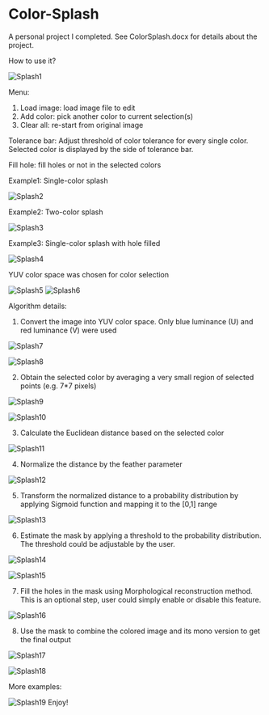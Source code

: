 # Color-Splash
A personal project I completed. See ColorSplash.docx for details about the project.

How to use it?

![Splash1](https://github.com/user-attachments/assets/c7adaaa0-c530-4772-a774-21ec153392f5)

Menu:
1.	Load image: load image file to edit
2.	Add color: pick another color to current selection(s)
3.	Clear all: re-start from original image

Tolerance bar: Adjust threshold of color tolerance for every single color. Selected color is displayed by the side of tolerance bar.

Fill hole: fill holes or not in the selected colors

Example1: Single-color splash

![Splash2](https://github.com/user-attachments/assets/d68c22fb-8da0-4e57-acf6-6e5b3ff4f6b7)

Example2: Two-color splash

![Splash3](https://github.com/user-attachments/assets/0b815125-d32a-4142-a9d8-48b7acbe27d6)

Example3: Single-color splash with hole filled

![Splash4](https://github.com/user-attachments/assets/6ab518af-0146-4453-b34c-f8356fd2e269)

YUV color space was chosen for color selection

![Splash5](https://github.com/user-attachments/assets/e1ff59e9-fe7f-45e5-a16c-33fd7423be71)
![Splash6](https://github.com/user-attachments/assets/fc48558e-dd99-4b48-b95f-d0bd7e89520c)

Algorithm details:
1.	Convert the image into YUV color space. Only blue luminance (U) and red luminance (V) were used

   ![Splash7](https://github.com/user-attachments/assets/ca97d4cc-b30f-414e-91a3-21b3e1465346)

   ![Splash8](https://github.com/user-attachments/assets/292cb30e-f4eb-4f2f-8931-11213647c961)

2.	Obtain the selected color by averaging a very small region of selected points (e.g. 7*7 pixels)

   ![Splash9](https://github.com/user-attachments/assets/0870661a-0c71-44cb-8762-c4e1fa2a2409)

   ![Splash10](https://github.com/user-attachments/assets/b25a64d9-afb9-4dc0-b694-3a188a9d87d5)

3.	Calculate the Euclidean distance based on the selected color

   ![Splash11](https://github.com/user-attachments/assets/7a8ef3c9-6573-40dd-a4e8-8678deb1662f)

4.	Normalize the distance by the feather parameter

   ![Splash12](https://github.com/user-attachments/assets/ca673c2e-9abf-4b6c-bdec-586983bf5ae3)

5.	Transform the normalized distance to a probability distribution by applying Sigmoid function and mapping it to the [0,1] range

   ![Splash13](https://github.com/user-attachments/assets/66606b83-76bd-4f98-8726-67584c7c8461)

6.	Estimate the mask by applying a threshold to the probability distribution. The threshold could be adjustable by the user.

   ![Splash14](https://github.com/user-attachments/assets/ce8cfda6-8b4d-4315-b3da-0be7db9b171e)

   ![Splash15](https://github.com/user-attachments/assets/72e9e279-f05f-4659-890f-6cc60178c0cb)

7.	Fill the holes in the mask using Morphological reconstruction method. This is an optional step, user could simply enable or disable this feature.

   ![Splash16](https://github.com/user-attachments/assets/b24e6e32-3b1c-4008-910f-8fe9a2ea2e43)

8.	Use the mask to combine the colored image and its mono version to get the final output

   ![Splash17](https://github.com/user-attachments/assets/04d48b19-2010-481f-b63f-b811516e6f40)

   ![Splash18](https://github.com/user-attachments/assets/157e98d9-3dd7-43a0-bc67-663436ae4802)

More examples:

![Splash19](https://github.com/user-attachments/assets/b1a4c9ce-96cd-4abb-b8db-a1f9d51ba03b)
Enjoy!
